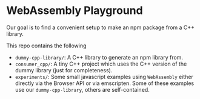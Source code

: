 # WebAssembly Playground

Our goal is to find a convenient setup to make an npm package from a C++ library. 

This repo contains the following

- `dummy-cpp-library/`: A C++ library to generate an npm library from.
- `consumer_cpp/`: A tiny C++ project which uses the C++ version of the dummy library (just for completeness). 
- `experiments/`: Some small javascript examples using `WebAssembly` either directly via the Browser API or via emscripten. Some of these examples use our `dummy-cpp-library`, others are self-contained.

